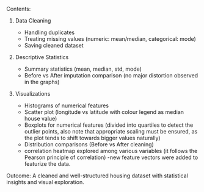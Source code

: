 Contents:
1. Data Cleaning
   - Handling duplicates
   - Treating missing values (numeric: mean/median, categorical: mode)
   - Saving cleaned dataset

2. Descriptive Statistics
   - Summary statistics (mean, median, std, mode)
   - Before vs After imputation comparison (no major distortion observed in the graphs)

3. Visualizations
   - Histograms of numerical features
   - Scatter plot (longitude vs latitude with colour legend as median house value)
   - Boxplots for numerical features (divided into quartiles to detect the outlier points, also note that appropriate scaling must be ensured, as the plot                tends to shift towards bigger values naturally)
   - Distribution comparisons (Before vs After cleaning)
   - correlation heatmap explored among various variables (it follows the Pearson principle of correlation)
   -new feature vectors were added to featurize the data.


Outcome:
A cleaned and well-structured housing dataset with statistical insights and visual exploration.
